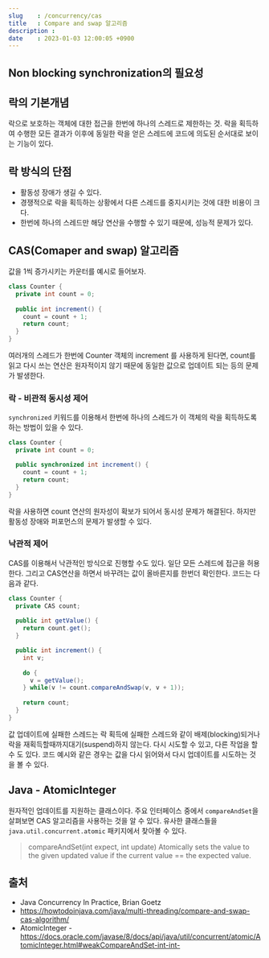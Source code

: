 ```yaml
---
slug    : /concurrency/cas
title   : Compare and swap 알고리즘
description : 
date    : 2023-01-03 12:00:05 +0900
---
```


## Non blocking synchronization의 필요성
## 락의 기본개념
락으로 보호하는 객체에 대한 접근을 한번에 하나의 스레드로 제한하는 것. 락을 획득하여 수행한 모든 결과가 이후에 동일한 락을 얻은 스레드에 코드에 의도된 순서대로 보이는 기능이 있다. 

## 락 방식의 단점
- 활동성 장애가 생길 수 있다. 
- 경쟁적으로 락을 획득하는 상황에서 다른 스레드를 중지시키는 것에 대한 비용이 크다.
- 한번에 하나의 스레드만 해당 연산을 수행할 수 있기 때문에, 성능적 문제가 있다. 

## CAS(Comaper and swap) 알고리즘
값을 1씩 증가시키는 카운터를 예시로 들어보자.

```java
class Counter {
  private int count = 0;
  
  public int increment() {
    count = count + 1;
    return count;
  }
}

```

여러개의 스레드가 한번에 Counter 객체의 increment 를 사용하게 된다면, count를 읽고 다시 쓰는 연산은 원자적이지 않기 때문에 동일한 값으로 업데이트 되는 등의 문제가 발생한다. 

### 락 - 비관적 동시성 제어
`synchronized` 키워드를 이용해서 한번에 하나의 스레드가 이 객체의 락을 획득하도록 하는 방법이 있을 수 있다.

```java
class Counter {
  private int count = 0;

  public synchronized int increment() {
    count = count + 1;
    return count;
  }
}

```

락을 사용하면 count 연산의 원자성이 확보가 되어서 동시성 문제가 해결된다. 하지만 활동성 장애와 퍼포먼스의 문제가 발생할 수 있다. 

### 낙관적 제어
CAS를 이용해서 낙관적인 방식으로 진행할 수도 있다. 일단 모든 스레드에 접근을 허용한다. 그리고 CAS연산을 하면서 바꾸려는 값이 올바른지를 한번더 확인한다. 코드는 다음과 같다. 

```java
class Counter {
  private CAS count;
  
  public int getValue() {
    return count.get();
  }

  public int increment() {
    int v;
    
    do {
      v = getValue();  
    } while(v != count.compareAndSwap(v, v + 1));
    
    return count;
  }
}

```
값 업데이트에 실패한 스레드는 락 획득에 실패한 스레드와 같이 배제(blocking)되거나 락을 재획득할때까지대기(suspend)하지 않는다. 다시 시도할 수 있고, 다른 작업을 할 수 도 있다. 코드 예시와 같은 경우는 값을 다시 읽어와서 다시 업데이트를 시도하는 것을 볼 수 있다.  

## Java - AtomicInteger
원자적인 업데이트를 지원하는 클래스이다. 주요 인터페이스 중에서 `compareAndSet`을 살펴보면 CAS 알고리즘을 사용하는 것을 알 수 있다. 유사한 클래스들을 `java.util.concurrent.atomic` 패키지에서 찾아볼 수 있다.

> compareAndSet(int expect, int update)
> Atomically sets the value to the given updated value if the current value == the expected value.


## 출처
- Java Concurrency In Practice, Brian Goetz
- https://howtodoinjava.com/java/multi-threading/compare-and-swap-cas-algorithm/
- AtomicInteger - https://docs.oracle.com/javase/8/docs/api/java/util/concurrent/atomic/AtomicInteger.html#weakCompareAndSet-int-int-
